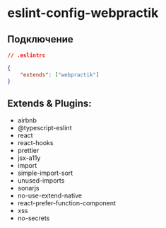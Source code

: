 # eslint-config-webpractik

## Подключение
``` json
// .eslintrc

{
    "extends": ["webpractik"]
}
```


## Extends & Plugins:

- airbnb
- @typescript-eslint
- react
- react-hooks
- prettier
- jsx-a11y
- import
- simple-import-sort
- unused-imports
- sonarjs
- no-use-extend-native
- react-prefer-function-component
- xss
- no-secrets